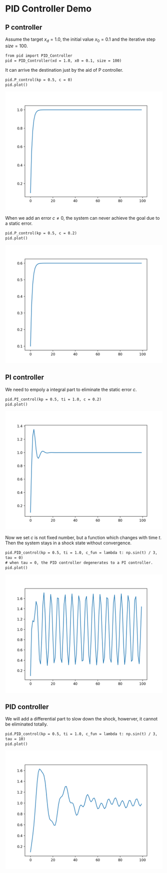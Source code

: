 # PID Controller Demo

## P controller

Assume the target $x_d = 1.0$, the initial value $x_0 = 0.1$ and the iterative step $size = 100$.

```
from pid import PID_Controller
pid = PID_Controller(xd = 1.0, x0 = 0.1, size = 100)
```

It can arrive the destination just by the aid of P controller.

```
pid.P_control(kp = 0.5, c = 0)
pid.plot()
```

![figure_1](./pic/figure_1.png)

When we add an error $c \neq 0$, the system can never achieve the goal due to a static error.

```
pid.P_control(kp = 0.5, c = 0.2)
pid.plot()
```

![figure_2](./pic/figure_2.png)

## PI controller

We need to empoly a integral part to eliminate the static error $c$.

```
pid.PI_control(kp = 0.5, ti = 1.0, c = 0.2)
pid.plot()
```

![figure_3](./pic/figure_3.png)

Now we set $c$ is not fixed number, but a function which changes with time $t$. Then the system stays in a shock state without convergence.

```
pid.PID_control(kp = 0.5, ti = 1.0, c_fun = lambda t: np.sin(t) / 3, tau = 0)
# when tau = 0, the PID controller degenerates to a PI controller.
pid.plot()
```

![figure_4](./pic/figure_4.png)

## PID controller

We will add a differential part to slow down the shock, howerver, it cannot be eliminated totally. 

```
pid.PID_control(kp = 0.5, ti = 1.0, c_fun = lambda t: np.sin(t) / 3, tau = 10)
pid.plot()
```

![figure_5](./pic/figure_5.png)
